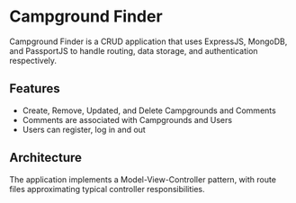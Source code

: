 

# Campground Finder
Campground Finder is a CRUD application that uses ExpressJS, MongoDB, and PassportJS to handle
routing, data storage, and authentication respectively.

## Features
- Create, Remove, Updated, and Delete Campgrounds and Comments
- Comments are associated with Campgrounds and Users
- Users can register, log in and out

## Architecture
The application implements a Model-View-Controller pattern,
with route files approximating typical controller responsibilities.

